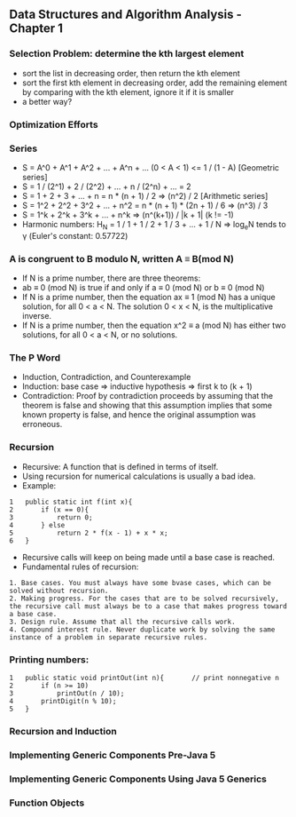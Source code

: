 ## Data Structures and Algorithm Analysis - Chapter 1
### Selection Problem: determine the kth largest element
* sort the list in decreasing order, then return the kth element
* sort the first kth element in decreasing order, add the remaining element by comparing with the kth element, ignore it if it is smaller
* a better way?
### Optimization Efforts
### Series
* S = A^0 + A^1 + A^2 + ... + A^n + ... (0 < A < 1) <= 1 / (1 - A) [Geometric series]
* S = 1 / (2^1) + 2 / (2^2) + ... + n / (2^n) + ... = 2
* S = 1 + 2 + 3 + ... + n = n * (n + 1) / 2 => (n^2) / 2 [Arithmetic series]
* S = 1^2 + 2^2 + 3^2 + ... + n^2 = n * (n + 1) * (2n + 1) / 6 => (n^3) / 3
* S = 1^k + 2^k + 3^k + ... + n^k => (n^(k+1)) / |k + 1| (k != -1)
* Harmonic numbers: H<sub>N</sub> = 1 / 1 + 1 / 2 + 1 / 3 + ... + 1 / N => log<sub>e</sub>N tends to γ (Euler's constant: 0.57722)
### A is congruent to B modulo N, written A ≡ B(mod N)
* If N is a prime number, there are three theorems:
* ab ≡ 0 (mod N) is true if and only if a ≡ 0 (mod N) or b ≡ 0 (mod N)
* If N is a prime number, then the equation ax ≡ 1 (mod N) has a unique solution, for all 0 < a < N. The solution 0 < x < N, is the multiplicative inverse.
* If N is a prime number, then the equation x^2 ≡ a (mod N) has either two solutions, for all 0 < a < N, or no solutions.
### The P Word
* Induction, Contradiction, and Counterexample
* Induction: base case => inductive hypothesis => first k to (k + 1)
* Contradiction: Proof by contradiction proceeds by assuming that the theorem is false and showing that this assumption implies that some known property is false, and hence the original assumption was erroneous.

### Recursion
* Recursive: A function that is defined in terms of itself.
* Using recursion for numerical calculations is usually a bad idea.
* Example:
```
1   public static int f(int x){
2       if (x == 0){
3           return 0;
4       } else
5           return 2 * f(x - 1) + x * x;
6   }
```
* Recursive calls will keep on being made until a base case is reached.
* Fundamental rules of recursion:
```
1. Base cases. You must always have some bvase cases, which can be solved without recursion.
2. Making progress. For the cases that are to be solved recursively, the recursive call must always be to a case that makes progress toward a base case.
3. Design rule. Assume that all the recursive calls work.
4. Compound interest rule. Never duplicate work by solving the same instance of a problem in separate recursive rules.
```
### Printing numbers:
```
1   public static void printOut(int n){       // print nonnegative n
2       if (n >= 10)
3           printOut(n / 10);
4       printDigit(n % 10);
5   }
```
### Recursion and Induction
### Implementing Generic Components Pre-Java 5
### Implementing Generic Components Using Java 5 Generics
### Function Objects
